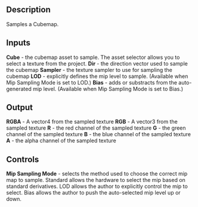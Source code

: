 ## Description
Samples a Cubemap.

## Inputs
**Cube** - the cubemap asset to sample. The asset selector allows you to select a texture from the project.
**Dir** - the direction vector used to sample the cubemap
**Sampler** - the texture sampler to use for sampling the cubemap
**LOD** - explicitly defines the mip level to sample. (Available when Mip Sampling Mode is set to LOD.)
**Bias** - adds or substracts from the auto-generated mip level. (Available when Mip Sampling Mode is set to Bias.)

## Output
**RGBA** - A vector4 from the sampled texture
**RGB** - A vector3 from the sampled texture
**R** - the red channel of the sampled texture
**G** - the green channel of the sampled texture
**B** - the blue channel of the sampled texture
**A** - the alpha channel of the sampled texture

## Controls
**Mip Sampling Mode** - selects the method used to choose the correct mip map to sample.  Standard allows the hardware to select the mip based on standard derivatives.  LOD allows the author to explicitly control the mip to select.  Bias allows the author to push the auto-selected mip level up or down.